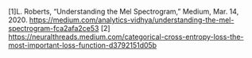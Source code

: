 [1]L. Roberts, “Understanding the Mel Spectrogram,” Medium, Mar. 14, 2020. https://medium.com/analytics-vidhya/understanding-the-mel-spectrogram-fca2afa2ce53
[2] https://neuralthreads.medium.com/categorical-cross-entropy-loss-the-most-important-loss-function-d3792151d05b